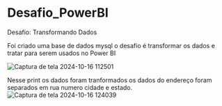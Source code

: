# Desafio_PowerBI
Desafio: Transformando Dados

Foi criado uma base de dados mysql 
o desafio é transformar os dados e tratar para serem usados no Power BI

![Captura de tela 2024-10-16 112501](https://github.com/user-attachments/assets/951d93f8-97d4-4fda-9884-48e0daa4f661)


Nesse print os dados foram tranformados 
os dados do endereço foram separados em rua numero cidade e estado.
![Captura de tela 2024-10-16 124039](https://github.com/user-attachments/assets/c706baea-0acb-4199-a95f-b8041852183a)
